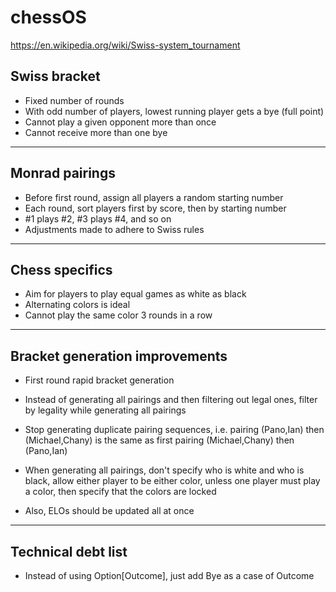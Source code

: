 # chessOS
https://en.wikipedia.org/wiki/Swiss-system_tournament

## Swiss bracket
* Fixed number of rounds
* With odd number of players, lowest running player gets a bye (full point)
* Cannot play a given opponent more than once
* Cannot receive more than one bye
___
## Monrad pairings
* Before first round, assign all players a random starting number
* Each round, sort players first by score, then by starting number
* #1 plays #2, #3 plays #4, and so on
* Adjustments made to adhere to Swiss rules
___
## Chess specifics
* Aim for players to play equal games as white as black
* Alternating colors is ideal
* Cannot play the same color 3 rounds in a row
___
## Bracket generation improvements
* First round rapid bracket generation
* Instead of generating all pairings and then filtering out legal ones, filter by legality while generating all pairings
* Stop generating duplicate pairing sequences, i.e. pairing (Pano,Ian) then (Michael,Chany) is the same as first pairing (Michael,Chany) then (Pano,Ian)
* When generating all pairings, don't specify who is white and who is black, allow either player to be either color, unless one player must play a color, then specify that the colors are locked

* Also, ELOs should be updated all at once
___
## Technical debt list
* Instead of using Option[Outcome], just add Bye as a case of Outcome
